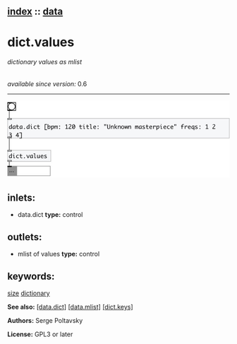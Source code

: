 [index](index.html) :: [data](category_data.html)
---

# dict.values

###### dictionary values as mlist

*available since version:* 0.6

---




[![example](../examples/img/dict.values.jpg)](../examples/pd/dict.values.pd)









## inlets:

* data.dict 
__type:__ control<br>



## outlets:

* mlist of values
__type:__ control<br>



## keywords:

[size](keywords/size.html)
[dictionary](keywords/dictionary.html)



**See also:**
[\[data.dict\]](data.dict.html)
[\[data.mlist\]](data.mlist.html)
[\[dict.keys\]](dict.keys.html)




**Authors:** Serge Poltavsky




**License:** GPL3 or later





